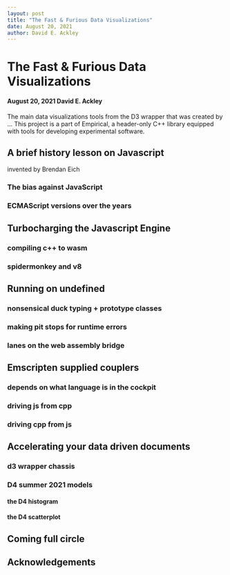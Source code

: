 ```yaml
---
layout: post
title: "The Fast & Furious Data Visualizations"
date: August 20, 2021
author: David E. Ackley
---
```


# The Fast & Furious Data Visualizations
#### August 20, 2021 David E. Ackley

The main data visualizations tools from the D3 wrapper that was created by ...
This project is a part of Empirical, a header-only C++ library equipped with tools for developing experimental software.


## A brief history lesson on Javascript
invented by Brendan Eich


### The bias against JavaScript


### ECMAScript versions over the years

## Turbocharging the Javascript Engine
### compiling c++ to wasm
### spidermonkey and v8

## Running on undefined
### nonsensical duck typing + prototype classes
### making pit stops for runtime errors
### lanes on the web assembly bridge

## Emscripten supplied couplers
### depends on what language is in the cockpit
### driving js from cpp
### driving cpp from js

## Accelerating your data driven documents
### d3 wrapper chassis
### D4 summer 2021 models
#### the D4 histogram
#### the D4 scatterplot

## Coming full circle

## Acknowledgements
